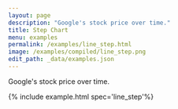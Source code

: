 ```yaml
---
layout: page
description: "Google's stock price over time."
title: Step Chart
menu: examples
permalink: /examples/line_step.html
image: /examples/compiled/line_step.png
edit_path: _data/examples.json
---
```


Google's stock price over time.

{% include example.html spec='line_step'%}
